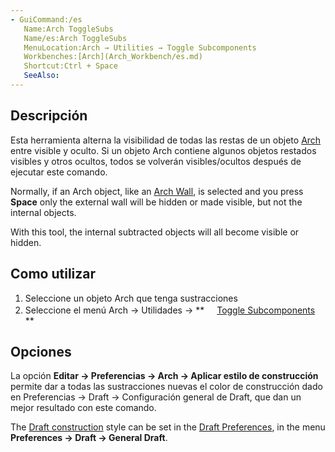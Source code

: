 ```yaml
---
- GuiCommand:/es
   Name:Arch ToggleSubs
   Name/es:Arch ToggleSubs
   MenuLocation:Arch → Utilities → Toggle Subcomponents
   Workbenches:[Arch](Arch_Workbench/es.md)
   Shortcut:‏‎Ctrl + Space
   SeeAlso:
---
```



</div>

## Descripción


<div class="mw-translate-fuzzy">

Esta herramienta alterna la visibilidad de todas las restas de un objeto [Arch](Arch_Workbench/es.md) entre visible y oculto. Si un objeto Arch contiene algunos objetos restados visibles y otros ocultos, todos se volverán visibles/ocultos después de ejecutar este comando.


</div>

Normally, if an Arch object, like an [Arch Wall](Arch_Wall.md), is selected and you press **Space** only the external wall will be hidden or made visible, but not the internal objects.

With this tool, the internal subtracted objects will all become visible or hidden.


<div class="mw-translate-fuzzy">

## Como utilizar 


</div>


<div class="mw-translate-fuzzy">

1.  Seleccione un objeto Arch que tenga sustracciones
2.  Seleccione el menú Arch → Utilidades → **<img src="images/Arch_ToggleSubs‏‎.svg" width=16px> [Toggle Subcomponents‏‎](Arch_ToggleSubs/es‏‎.md)
**


</div>

## Opciones


<div class="mw-translate-fuzzy">

La opción **Editar → Preferencias → Arch → Aplicar estilo de construcción** permite dar a todas las sustracciones nuevas el color de construcción dado en Preferencias → Draft → Configuración general de Draft, que dan un mejor resultado con este comando.


</div>

The [Draft construction](Draft_ToggleConstructionMode.md) style can be set in the [Draft Preferences](Draft_Preferences.md), in the menu **Preferences → Draft → General Draft**.





 

